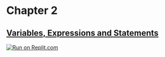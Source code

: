 # Chapter 2
## [Variables, Expressions and Statements](https://benlauwens.github.io/ThinkJulia.jl/latest/book.html#chap03)

[![Run on Replit.com](https://replit.com/badge/github/yashppawar/ThinkJuliaExercises.jl)](https://replit.com/@yashpawar/ThinkJuliaExercisesjl#Chapter3/README.md)